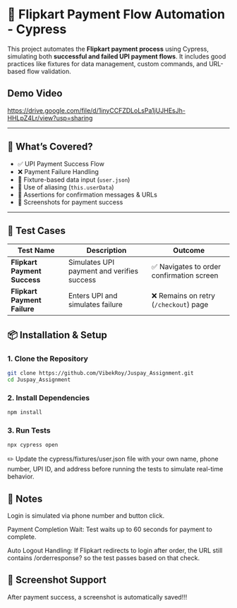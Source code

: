 # 🔁 Flipkart Payment Flow Automation - Cypress

This project automates the **Flipkart payment process** using Cypress, simulating both **successful and failed UPI payment flows**. It includes good practices like fixtures for data management, custom commands, and URL-based flow validation.

## Demo Video

https://drive.google.com/file/d/1inyCCFZDLoLsPa1jUJHEsJh-HHLpZ4Lr/view?usp=sharing

---

## 📌 What’s Covered?

- ✅ UPI Payment Success Flow
- ❌ Payment Failure Handling
- 📁 Fixture-based data input (`user.json`)
- 🧩 Use of aliasing (`this.userData`)
- 🧪 Assertions for confirmation messages & URLs
- 📸 Screenshots for payment success

---

## 🧪 Test Cases

| Test Name                | Description                                      | Outcome                                  |
|--------------------------|--------------------------------------------------|------------------------------------------|
| **Flipkart Payment Success** | Simulates UPI payment and verifies success      | ✅ Navigates to order confirmation screen |
| **Flipkart Payment Failure** | Enters UPI and simulates failure               | ❌ Remains on retry (`/checkout`) page    |

## 📦 Installation & Setup

### 1. Clone the Repository

```bash
git clone https://github.com/VibekRoy/Juspay_Assignment.git
cd Juspay_Assignment
```

### 2. Install Dependencies
```bash
npm install
```

### 3. Run Tests
```bash
npx cypress open
```

✏️ Update the cypress/fixtures/user.json file with your own name, phone number, UPI ID, and address before running the tests to simulate real-time behavior.

## 📝 Notes
Login is simulated via phone number and button click.

Payment Completion Wait: Test waits up to 60 seconds for payment to complete.

Auto Logout Handling: If Flipkart redirects to login after order, the URL still contains /orderresponse? so the test passes based on that check.

## 📸 Screenshot Support

After payment success, a screenshot is automatically saved!!!

